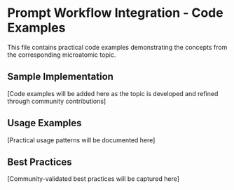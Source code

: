 # Prompt Workflow Integration - Code Examples

This file contains practical code examples demonstrating the concepts from the corresponding microatomic topic.

## Sample Implementation

[Code examples will be added here as the topic is developed and refined through community contributions]

## Usage Examples

[Practical usage patterns will be documented here]

## Best Practices

[Community-validated best practices will be captured here]
